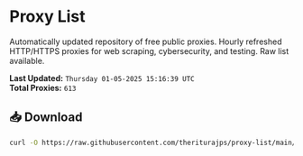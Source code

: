 # Proxy List

Automatically updated repository of free public proxies. Hourly refreshed HTTP/HTTPS proxies for web scraping, cybersecurity, and testing. Raw list available.

**Last Updated:** `Thursday 01-05-2025 15:16:39 UTC`  
**Total Proxies:** `613`

## 📥 Download
```bash
curl -O https://raw.githubusercontent.com/theriturajps/proxy-list/main/proxies.txt
